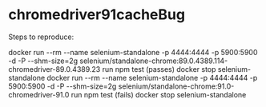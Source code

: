 # chromedriver91cacheBug
 
Steps to reproduce:

docker run --rm --name selenium-standalone -p 4444:4444 -p 5900:5900 -d -P --shm-size=2g selenium/standalone-chrome:89.0.4389.114-chromedriver-89.0.4389.23
run npm test (passes)
docker stop selenium-standalone
docker run --rm --name selenium-standalone -p 4444:4444 -p 5900:5900 -d -P --shm-size=2g selenium/standalone-chrome:91.0-chromedriver-91.0
run npm test (fails)
docker stop selenium-standalone